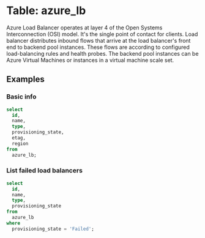 # Table: azure_lb

Azure Load Balancer operates at layer 4 of the Open Systems Interconnection (OSI) model. It's the single point of contact for clients. Load balancer distributes inbound flows that arrive at the load balancer's front end to backend pool instances. These flows are according to configured load-balancing rules and health probes. The backend pool instances can be Azure Virtual Machines or instances in a virtual machine scale set.

## Examples

### Basic info

```sql
select
  id,
  name,
  type,
  provisioning_state,
  etag,
  region
from
  azure_lb;
```

### List failed load balancers

```sql
select
  id,
  name,
  type,
  provisioning_state
from
  azure_lb
where
  provisioning_state = 'Failed';
```